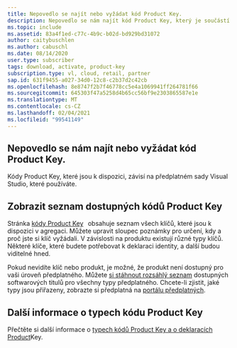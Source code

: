 ```yaml
---
title: Nepovedlo se najít nebo vyžádat kód Product Key.
description: Nepovedlo se nám najít kód Product Key, který je součástí předplatného sady Visual Studio, ani si ho vyžádat.
ms.topic: include
ms.assetid: 83a4f1ed-c77c-4b9c-b02d-bd929bd31072
author: caitybuschlen
ms.author: cabuschl
ms.date: 08/14/2020
user.type: subscriber
tags: download, activate, product-key
subscription.type: vl, cloud, retail, partner
sap.id: 631f9455-a027-34d0-12c8-c2b37d2c42cb
ms.openlocfilehash: 8e8747f2b7f46778cc5e4a1069941ff264781f66
ms.sourcegitcommit: 645303f47a5258d4b65cc56bf9e2303865587e1e
ms.translationtype: MT
ms.contentlocale: cs-CZ
ms.lasthandoff: 02/04/2021
ms.locfileid: "99541149"
---
```

## <a name="im-unable-to-find-or-claim-a-product-key"></a>Nepovedlo se nám najít nebo vyžádat kód Product Key.

Kódy Product Key, které jsou k dispozici, závisí na předplatném sady Visual Studio, které používáte.  

## <a name="view-a-list-of-available-product-keys"></a>Zobrazit seznam dostupných kódů Product Key 

Stránka [kódy Product Key](https://my.visualstudio.com/productkeys)   obsahuje seznam všech klíčů, které jsou k dispozici v agregaci. Můžete upravit sloupec poznámky pro určení, kdy a proč jste si klíč vyžádali. V závislosti na produktu existují různé typy klíčů. Některé klíče, které budete potřebovat k deklaraci identity, a další budou viditelné hned. 

Pokud nevidíte klíč nebo produkt, je možné, že produkt není dostupný pro vaši úroveň předplatného. Můžete [si stáhnout rozsáhlý seznam](https://download.microsoft.com/download/1/5/4/15454442-CF17-47B9-A65D-DF84EF88511B/Visual_Studio_by_Subscription_Level.xlsx) dostupných softwarových titulů pro všechny typy předplatného. Chcete-li zjistit, jaké typy jsou přiřazeny, zobrazte si předplatná na [portálu předplatných](https://my.visualstudio.com/subscriptions).  

## <a name="more-information-on-product-key-types"></a>Další informace o typech kódu Product Key

Přečtěte si další informace o [typech kódů Product Key a o deklaracích Product](https://docs.microsoft.com/visualstudio/subscriptions/find-keys)Key.  
